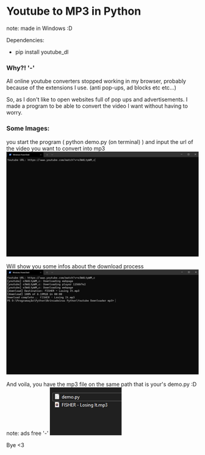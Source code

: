 # Youtube to MP3 in Python

note: made in Windows :D

Dependencies:
- pip install youtube_dl


### Why?! '-'
All online youtube converters stopped working in my browser, probably because of the extensions I use. (anti pop-ups, ad blocks etc etc...)

So, as I don't like to open websites full of pop ups and advertisements. I made a program to be able to convert the video I want without having to worry.


### Some Images:

you start the program ( python demo.py (on terminal) ) and input the url of the video you want to convert into mp3
![print1](/imgs/img1.png)

Will show you some infos about the download process
![print2](/imgs/img2.png)

And voila, you have the mp3 file on the same path that is your's demo.py :D
note: ads free '-'
![print3](/imgs/img3.png)




Bye <3
